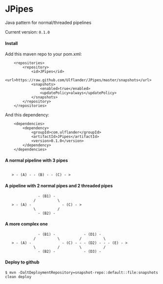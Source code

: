 JPipes
======

Java pattern for normal/threaded pipelines

Current version: `0.1.0`

#### Install

Add this maven repo to your pom.xml:

```
	<repositories>
        <repository>
            <id>JPipes</id>
            <url>https://raw.github.com/Ulflander/JPipes/master/snapshots</url>
            <snapshots>
                <enabled>true</enabled>
                <updatePolicy>always</updatePolicy>
            </snapshots>
        </repository>
    </repositories>
```

And this dependency:
```
    <dependencies>
        <dependency>
            <groupId>com.ulflander</groupId>
            <artifactId>JPipes</artifactId>
            <version>0.1.0</version>
        </dependency>
    </dependencies>
```

#### A normal pipeline with 3 pipes

```

   > - (A) - - (B) - - (C) - >

```

#### A pipeline with 2 normal pipes and 2 threaded pipes

```
               - (B1) -
             /          \
   > - (A) -              - (C) - >
             \          /
               - (B2) -
```

#### A more complex one

```
               - (B1) -             - (D1) -
             /          \         /          \
   > - (A) -              - (C) - - - (D2) - - - (E) - >
             \          /         \          /
               - (B2) -             - (D3) -
```


#### Deploy to github

```
$ mvn -DaltDeploymentRepository=snapshot-repo::default::file:snapshots clean deploy
```
